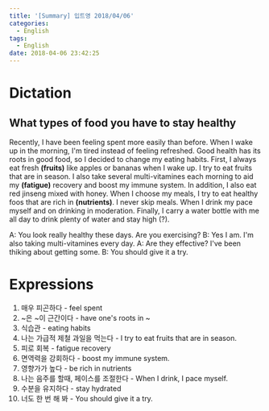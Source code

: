 ```yaml
---
title: '[Summary] 입트영 2018/04/06'
categories:
  - English
tags:
  - English
date: 2018-04-06 23:42:25
---
```


# Dictation
## What types of food you have to stay healthy

Recently, I have been feeling spent more easily than before. When I wake up in the morning, I'm tired instead of feeling refreshed. Good health has its roots in good food, so I decided to change my eating habits. First, I always eat fresh **(fruits)** like apples or bananas when I wake up. I try to eat fruits that are in season. I also take several multi-vitamines each morning to aid my **(fatigue)** recovery and boost my immune system. In addition, I also eat red jinseng mixed with honey. When I choose my meals, I try to eat healthy foos that are rich in **(nutrients)**. I never skip meals. When I drink my pace myself and on drinking in moderation. Finally, I carry a water bottle with me all day to drink plenty of water and stay high (?).

A: You look really healthy these days. Are you exercising?
B: Yes I am. I'm also taking multi-vitamines every day.
A: Are they effective? I've been thiking about getting some.
B: You should give it a try.

# Expressions

1. 매우 피곤하다 - feel spent
1. ~은 ~이 근간이다 - have one's roots in ~
1. 식습관 - eating habits
1. 나는 가급적 제철 과일을 먹는다 - I try to eat fruits that are in season.
1. 피로 회복 - fatigue recovery
1. 면역력을 강회하다 - boost my immune system.
1. 영향가가 높다 - be rich in nutrients
1. 나는 음주를 할때, 페이스를 조절한다 - When I drink, I pace myself.
1. 수분을 유지하다 - stay hydrated
1. 너도 한 번 해 봐 - You should give it a try.